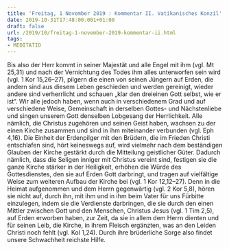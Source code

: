 ```yaml
---
title: 'Freitag, 1 November 2019 : Kommentar II. Vatikanisches Konzil'
date: 2019-10-31T17:48:00.001+01:00
draft: false
url: /2019/10/freitag-1-november-2019-kommentar-ii.html
tags: 
- MEDITATIO
---
```


Bis also der Herr kommt in seiner Majestät und alle Engel mit ihm (vgl. Mt 25,31) und nach der Vernichtung des Todes ihm alles unterworfen sein wird (vgl. 1 Kor 15,26–27), pilgern die einen von seinen Jüngern auf Erden, die andern sind aus diesem Leben geschieden und werden gereinigt, wieder andere sind verherrlicht und schauen „klar den dreieinen Gott selbst, wie er ist“. Wir alle jedoch haben, wenn auch in verschiedenem Grad und auf verschiedene Weise, Gemeinschaft in derselben Gottes- und Nächstenliebe und singen unserem Gott denselben Lobgesang der Herrlichkeit. Alle nämlich, die Christus zugehören und seinen Geist haben, wachsen zu der einen Kirche zusammen und sind in ihm miteinander verbunden (vgl. Eph 4,16). Die Einheit der Erdenpilger mit den Brüdern, die im Frieden Christi entschlafen sind, hört keineswegs auf, wird vielmehr nach dem beständigen Glauben der Kirche gestärkt durch die Mitteilung geistlicher Güter. Dadurch nämlich, dass die Seligen inniger mit Christus vereint sind, festigen sie die ganze Kirche stärker in der Heiligkeit, erhöhen die Würde des Gottesdienstes, den sie auf Erden Gott darbringt, und tragen auf vielfältige Weise zum weiteren Aufbau der Kirche bei (vgl. 1 Kor 12,12–27). Denn in die Heimat aufgenommen und dem Herrn gegenwärtig (vgl. 2 Kor 5,8), hören sie nicht auf, durch ihn, mit ihm und in ihm beim Vater für uns Fürbitte einzulegen, indem sie die Verdienste darbringen, die sie durch den einen Mittler zwischen Gott und den Menschen, Christus Jesus (vgl. 1 Tim 2,5), auf Erden erworben haben, zur Zeit, da sie in allem dem Herrn dienten und für seinen Leib, die Kirche, in ihrem Fleisch ergänzten, was an den Leiden Christi noch fehlt (vgl. Kol 1,24). Durch ihre brüderliche Sorge also findet unsere Schwachheit reichste Hilfe.